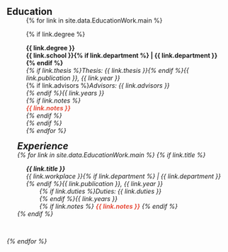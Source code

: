 <h2 id="publications" style="margin: 2px 0px -15px;">Education</h2>

<div class="publications">
<ol class="bibliography">
<div class="col-sm-9" style="position: relative;padding-right: 15px;padding-left: 20px;">
{% for link in site.data.EducationWork.main %}

{% if link.degree %}
      <div class="title"><b>{{ link.degree }}</b></div>
      <div class="author"><b>{{ link.school }}{% if link.department %} | {{ link.department }}{% endif %}</b></div>
      <div class="periodical"><em>{% if link.thesis %}Thesis: {{ link.thesis }}{% endif %}{{ link.publication }}, {{ link.year }}</em></div>
      <div class="author" style="position: padding-left: 10px">{% if link.advisors %}<em>Advisors: {{ link.advisors }}<br>{% endif %}{{ link.years }}
      <div class="links">
      {% if link.notes %}  
      <strong> <i style="color:#e74d3c">{{ link.notes }}</i></strong></div>
      {% endif %}</div>
{% endif %}
<br>
{% endfor %}
</div>

<h2 id="publications" style="margin: 2px 0px -15px;">Experience</h2>

{% for link in site.data.EducationWork.main %}
{% if link.title %}
<div class="col-sm-9" style="position: relative;padding-right: 15px;padding-left: 20px;">
      <div class="title"><b>{{ link.title }}</b></div>
      <div class="periodical"><em>{{ link.workplace }}{% if link.department %} | {{ link.department }}{% endif %}{{ link.publication }}, {{ link.year }}</em>
      </div>
      <div class="col-sm-9" style="position: relative;padding-right: 15px;padding-left: 30px;">{% if link.duties %}<em>Duties: <i>{{ link.duties }}</i><br>{% endif %}{{ link.years }}</em>
      <div class="links">
      {% if link.notes %} 
      <strong> <i style="color:#e74d3c">{{ link.notes }}</i></strong>
      {% endif %}</div></div>
    </div>
{% endif %}
  </div>
</div>

<br>

{% endfor %}

</ol>
</div>

